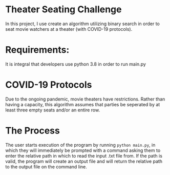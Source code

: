 # Theater Seating Challenge

In this project, I use create an algorithm utilizing binary search in order to seat movie watchers at a theater (with COVID-19 protocols).

# Requirements:

It is integral that developers use python 3.8 in order to run main.py

# COVID-19 Protocols

Due to the ongoing pandemic, movie theaters have restrictions. Rather than having a capacity, this algorithm assumes that parties be seperated by at least three empty seats and/or an entire row.

# The Process

The user starts execution of the program by running `python main.py`, in which they will immediately be prompted with a command asking them to enter the relative path in which to read the input .txt file from. If the path is valid, the program will create an output file and will return the relative path to the output file on the command line.
